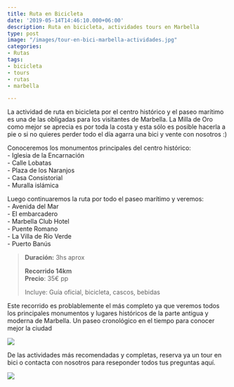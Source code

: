 ```yaml
---
title: Ruta en Bicicleta
date: '2019-05-14T14:46:10.000+06:00'
description: Ruta en bicicleta, actividades tours en Marbella
type: post
image: "/images/tour-en-bici-marbella-actividades.jpg"
categories:
- Rutas
tags:
- bicicleta
- tours
- rutas
- marbella

---
```

La actividad de ruta en bicicleta por el centro histórico y el paseo marítimo es una de las obligadas para los visitantes de Marbella. La Milla de Oro como mejor se aprecia es por toda la costa y esta sólo es posible hacerla a pie o si no quieres perder todo el día agarra una bici y vente con nosotros :)

Conoceremos los monumentos principales del centro histórico:  
\- Iglesia de la Encarnación  
\- Calle Lobatas  
\- Plaza de los Naranjos  
\- Casa Consistorial  
\- Muralla islámica

Luego continuaremos la ruta por todo el paseo marítimo y veremos:  
\- Avenida del Mar  
\- El embarcadero  
\- Marbella Club Hotel  
\- Puente Romano  
\- La Villa de Río Verde  
\- Puerto Banús

> **Duración:** 3hs aprox
>
> **Recorrido 14km**  
> **Precio**: 35€ pp
>
> Incluye: Guía oficial, bicicleta, cascos, bebidas

Este recorrido es problablemente el más completo ya que veremos todos los principales monumentos y lugares históricos de la parte antigua y moderna de Marbella. Un paseo cronológico en el tiempo para conocer mejor la ciudad

![](/images/actividades-tour-bici.jpg)

De las actividades más recomendadas y completas, reserva ya un tour en bici o contacta con nosotros para reseponder todos tus preguntas aquí.

[![](/images/boton-reservar-actividades.png)](https://www.actividadesmarbella.com/contact/ "Reservar")